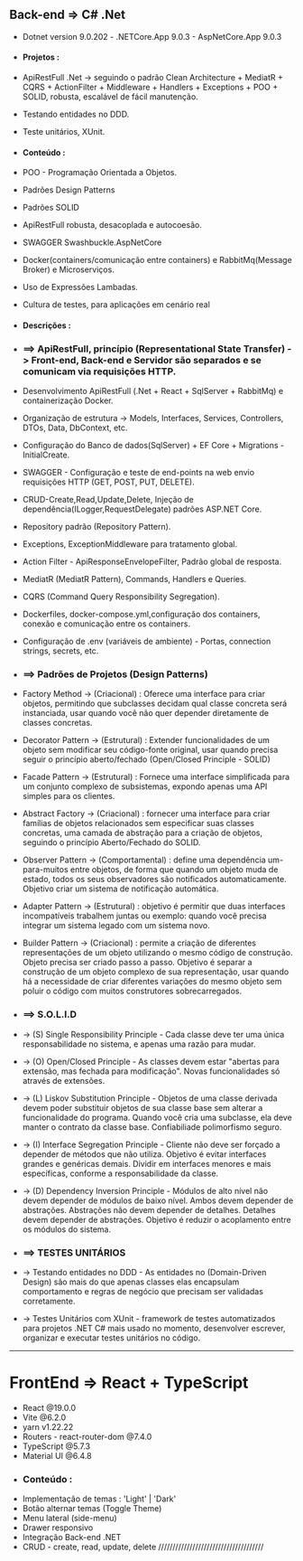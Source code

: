 ## Back-end => C# .Net 
- Dotnet version 9.0.202 - .NETCore.App 9.0.3 - AspNetCore.App 9.0.3 


- #### Projetos : 
- ApiRestFull .Net -> seguindo o padrão Clean Architecture + MediatR + CQRS + ActionFilter + Middleware + Handlers + Exceptions + POO + SOLID, robusta, escalável de fácil manutenção.
- Testando entidades no DDD.
- Teste unitários, XUnit.


- #### Conteúdo :
- POO - Programação Orientada a Objetos.
- Padrões Design Patterns
- Padrões SOLID 
- ApiRestFull robusta, desacoplada e autocoesão.
- SWAGGER Swashbuckle.AspNetCore 
- Docker(containers/comunicação entre containers) e RabbitMq(Message Broker) e Microserviços.
- Uso de Expressões Lambadas.
- Cultura de testes, para aplicações em cenário real


- #### Descrições :
- ### ==> ApiRestFull, princípio (Representational State Transfer) -> Front-end, Back-end e Servidor são separados e se comunicam via requisições HTTP.
- Desenvolvimento ApiRestFull (.Net + React + SqlServer + RabbitMq) e containerização Docker.
- Organização de estrutura -> Models, Interfaces, Services, Controllers, DTOs, Data, DbContext, etc.
- Configuração do Banco de dados(SqlServer) + EF Core + Migrations - InitialCreate. 
- SWAGGER - Configuração e teste de end-points na web envio requisições HTTP (GET, POST, PUT, DELETE). 
- CRUD-Create,Read,Update,Delete, Injeção de dependência(ILogger,RequestDelegate) padrões ASP.NET Core.
- Repository padrão (Repository Pattern).
- Exceptions, ExceptionMiddleware para tratamento global.
- Action Filter - ApiResponseEnvelopeFilter, Padrão global de resposta.
- MediatR (MediatR Pattern), Commands, Handlers e Queries.
- CQRS (Command Query Responsibility Segregation).
- Dockerfiles, docker-compose.yml,configuração dos containers, conexão e comunicação entre os containers.
- Configuração de .env (variáveis de ambiente) - Portas, connection strings, secrets, etc.


- ### ==> Padrões de Projetos (Design Patterns) 
- Factory Method -> (Criacional) : Oferece uma interface para criar objetos, permitindo que subclasses decidam qual classe concreta será instanciada, usar quando você não quer depender diretamente de classes concretas.
- Decorator Pattern -> (Estrutural) : Extender funcionalidades de um objeto sem modificar seu código-fonte original, usar quando precisa seguir o princípio aberto/fechado (Open/Closed Principle - SOLID)
- Facade Pattern -> (Estrutural) : Fornece uma interface simplificada para um conjunto complexo de subsistemas, expondo apenas uma API simples para os clientes.
- Abstract Factory -> (Criacional) :  fornecer uma interface para criar famílias de objetos relacionados sem especificar suas classes concretas,  uma camada de abstração para a criação de objetos, seguindo o princípio Aberto/Fechado do SOLID.
- Observer Pattern -> (Comportamental) : define uma dependência um-para-muitos entre objetos, de forma que quando um objeto muda de estado, todos os seus observadores são notificados automaticamente. Objetivo criar um sistema de notificação automática.
- Adapter Pattern -> (Estrutural) : objetivo é permitir que duas interfaces incompatíveis trabalhem juntas ou exemplo: quando você precisa integrar um sistema legado com um sistema novo.
- Builder Pattern -> (Criacional) : permite a criação de diferentes representações de um objeto utilizando o mesmo código de construção. Objeto precisa ser criado passo a passo. Objetivo é separar a construção de um objeto complexo de sua representação, usar quando há a necessidade de criar diferentes variações do mesmo objeto sem poluir o código com muitos construtores sobrecarregados.


- ### ==> S.O.L.I.D
- -> (S) Single Responsibility Principle - Cada classe deve ter uma única responsabilidade no sistema, e apenas uma razão para mudar.
- -> (O) Open/Closed Principle - As classes devem estar "abertas para extensão, mas fechada para modificação". Novas funcionalidades só através de extensões.
- -> (L) Liskov Substitution Principle - Objetos de uma classe derivada devem poder substituir objetos de sua classe base sem alterar a funcionalidade do programa. Quando você cria uma subclasse, ela deve manter o contrato da classe base. Confiabiliade polimorfismo seguro.
- -> (I) Interface Segregation Principle - Cliente não deve ser forçado a depender de métodos que não utiliza. Objetivo é evitar interfaces grandes e genéricas demais. Dividir em interfaces menores e mais específicas, conforme a responsabilidade da classe.
- -> (D) Dependency Inversion Principle - Módulos de alto nível não devem depender de módulos de baixo nível. Ambos devem depender de abstrações. Abstrações não devem depender de detalhes. Detalhes devem depender de abstrações. Objetivo é reduzir o acoplamento entre os módulos do sistema.


- ### ==> TESTES UNITÁRIOS
- -> Testando entidades no DDD - As entidades no (Domain-Driven Design) são mais do que apenas classes elas encapsulam comportamento e regras de negócio que precisam ser validadas corretamente.
- -> Testes Unitários com XUnit - framework de testes automatizados para projetos .NET C# mais usado no momento, desenvolver escrever, organizar e executar testes unitários no código.


----------------------------------------------------------------------------

# FrontEnd => React + TypeScript
- React @19.0.0
- Vite @6.2.0
- yarn v1.22.22
- Routers - react-router-dom @7.4.0
- TypeScript @5.7.3
- Material UI @6.4.8
- ### Conteúdo :
- Implementação de temas : 'Light' | 'Dark'
- Botão alternar temas (Toggle Theme)
- Menu lateral (side-menu)
- Drawer responsivo
- Integração Back-end .NET
- CRUD - create, read, update, delete
/////////////////////////////////////
